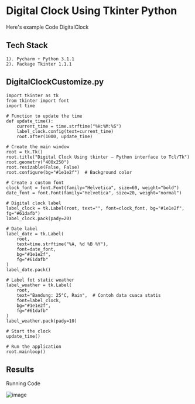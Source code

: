 # Digital Clock Using Tkinter Python

  Here's example Code DigitalClock

## Tech Stack

    1). Pycharm + Python 3.1.1
    2). Package Tkinter 1.1.1 


## DigitalClockCustomize.py
  
  ```
import tkinter as tk
  from tkinter import font
  import time
  
  # Function to update the time
  def update_time():
      current_time = time.strftime("%H:%M:%S")
      label_clock.config(text=current_time)
      root.after(1000, update_time)
  
  # Create the main window
  root = tk.Tk()
  root.title("Digital Clock Using tkinter — Python interface to Tcl/Tk")
  root.geometry("400x250")
  root.resizable(False, False)
  root.configure(bg="#1e1e2f")  # Background color
  
  # Create a custom font
  clock_font = font.Font(family="Helvetica", size=60, weight="bold")
  date_font = font.Font(family="Helvetica", size=20, weight="normal")
  
  # Digital clock label
  label_clock = tk.Label(root, text="", font=clock_font, bg="#1e1e2f", fg="#61dafb")
  label_clock.pack(pady=20)
  
  # Date label
  label_date = tk.Label(
      root, 
      text=time.strftime("%A, %d %B %Y"), 
      font=date_font, 
      bg="#1e1e2f", 
      fg="#61dafb"
  )
  label_date.pack()
  
  # Label fot static weather
  label_weather = tk.Label(
      root,
      text="Bandung: 25°C, Rain",  # Contoh data cuaca statis
      font=label_clock,
      bg="#1e1e2f",
      fg="#61dafb"
  )
  label_weather.pack(pady=10)
  
  # Start the clock
  update_time()
  
  # Run the application
  root.mainloop()
  ```


## Results

Running Code

![image](https://github.com/user-attachments/assets/1e751991-8198-4d6b-b602-fedc211950eb)
